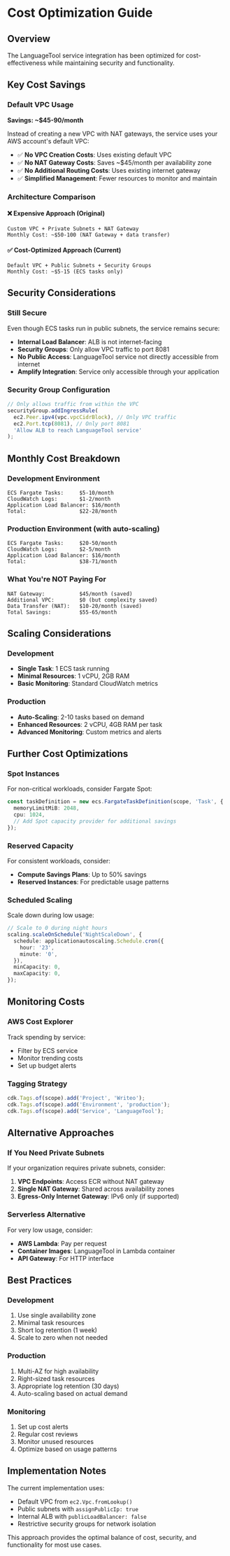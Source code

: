 # Cost Optimization Guide

## Overview

The LanguageTool service integration has been optimized for cost-effectiveness while maintaining security and functionality.

## Key Cost Savings

### Default VPC Usage

**Savings: ~$45-90/month**

Instead of creating a new VPC with NAT gateways, the service uses your AWS account's default VPC:

- ✅ **No VPC Creation Costs**: Uses existing default VPC
- ✅ **No NAT Gateway Costs**: Saves ~$45/month per availability zone
- ✅ **No Additional Routing Costs**: Uses existing internet gateway
- ✅ **Simplified Management**: Fewer resources to monitor and maintain

### Architecture Comparison

#### ❌ Expensive Approach (Original)

```
Custom VPC + Private Subnets + NAT Gateway
Monthly Cost: ~$50-100 (NAT Gateway + data transfer)
```

#### ✅ Cost-Optimized Approach (Current)

```
Default VPC + Public Subnets + Security Groups
Monthly Cost: ~$5-15 (ECS tasks only)
```

## Security Considerations

### Still Secure

Even though ECS tasks run in public subnets, the service remains secure:

- **Internal Load Balancer**: ALB is not internet-facing
- **Security Groups**: Only allow VPC traffic to port 8081
- **No Public Access**: LanguageTool service not directly accessible from internet
- **Amplify Integration**: Service only accessible through your application

### Security Group Configuration

```typescript
// Only allows traffic from within the VPC
securityGroup.addIngressRule(
  ec2.Peer.ipv4(vpc.vpcCidrBlock), // Only VPC traffic
  ec2.Port.tcp(8081), // Only port 8081
  'Allow ALB to reach LanguageTool service'
);
```

## Monthly Cost Breakdown

### Development Environment

```
ECS Fargate Tasks:     $5-10/month
CloudWatch Logs:       $1-2/month
Application Load Balancer: $16/month
Total:                 $22-28/month
```

### Production Environment (with auto-scaling)

```
ECS Fargate Tasks:     $20-50/month
CloudWatch Logs:       $2-5/month
Application Load Balancer: $16/month
Total:                 $38-71/month
```

### What You're NOT Paying For

```
NAT Gateway:           $45/month (saved)
Additional VPC:        $0 (but complexity saved)
Data Transfer (NAT):   $10-20/month (saved)
Total Savings:         $55-65/month
```

## Scaling Considerations

### Development

- **Single Task**: 1 ECS task running
- **Minimal Resources**: 1 vCPU, 2GB RAM
- **Basic Monitoring**: Standard CloudWatch metrics

### Production

- **Auto-Scaling**: 2-10 tasks based on demand
- **Enhanced Resources**: 2 vCPU, 4GB RAM per task
- **Advanced Monitoring**: Custom metrics and alerts

## Further Cost Optimizations

### Spot Instances

For non-critical workloads, consider Fargate Spot:

```typescript
const taskDefinition = new ecs.FargateTaskDefinition(scope, 'Task', {
  memoryLimitMiB: 2048,
  cpu: 1024,
  // Add Spot capacity provider for additional savings
});
```

### Reserved Capacity

For consistent workloads, consider:

- **Compute Savings Plans**: Up to 50% savings
- **Reserved Instances**: For predictable usage patterns

### Scheduled Scaling

Scale down during low usage:

```typescript
// Scale to 0 during night hours
scaling.scaleOnSchedule('NightScaleDown', {
  schedule: applicationautoscaling.Schedule.cron({
    hour: '23',
    minute: '0',
  }),
  minCapacity: 0,
  maxCapacity: 0,
});
```

## Monitoring Costs

### AWS Cost Explorer

Track spending by service:

- Filter by ECS service
- Monitor trending costs
- Set up budget alerts

### Tagging Strategy

```typescript
cdk.Tags.of(scope).add('Project', 'Writeo');
cdk.Tags.of(scope).add('Environment', 'production');
cdk.Tags.of(scope).add('Service', 'LanguageTool');
```

## Alternative Approaches

### If You Need Private Subnets

If your organization requires private subnets, consider:

1. **VPC Endpoints**: Access ECR without NAT gateway
2. **Single NAT Gateway**: Shared across availability zones
3. **Egress-Only Internet Gateway**: IPv6 only (if supported)

### Serverless Alternative

For very low usage, consider:

- **AWS Lambda**: Pay per request
- **Container Images**: LanguageTool in Lambda container
- **API Gateway**: For HTTP interface

## Best Practices

### Development

1. Use single availability zone
2. Minimal task resources
3. Short log retention (1 week)
4. Scale to zero when not needed

### Production

1. Multi-AZ for high availability
2. Right-sized task resources
3. Appropriate log retention (30 days)
4. Auto-scaling based on actual demand

### Monitoring

1. Set up cost alerts
2. Regular cost reviews
3. Monitor unused resources
4. Optimize based on usage patterns

## Implementation Notes

The current implementation uses:

- Default VPC from `ec2.Vpc.fromLookup()`
- Public subnets with `assignPublicIp: true`
- Internal ALB with `publicLoadBalancer: false`
- Restrictive security groups for network isolation

This approach provides the optimal balance of cost, security, and functionality for most use cases.
